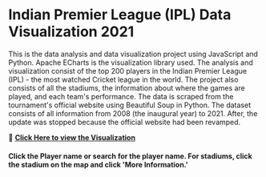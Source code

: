 # Indian Premier League (IPL) Data Visualization 2021

This is the data analysis and data visualization project using JavaScript and Python. Apache ECharts is the visualization library used. The analysis and visualization consist of the top 200 players in the Indian Premier League (IPL) - the most watched Cricket league in the world. The project also consists of all the stadiums, the information about where the games are played, and each team's performance. The data is scraped from the tournament's official website using Beautiful Soup in Python. The dataset consists of all information from 2008 (the inaugural year) to 2021. After, the update was stopped because the official website had been revamped.

🔗 **[Click Here to view the Visualization](https://rdpahalavan.github.io/IPL-Data-Visualization/)**

#### Click the Player name or search for the player name. For stadiums, click the stadium on the map and click 'More Information.'
